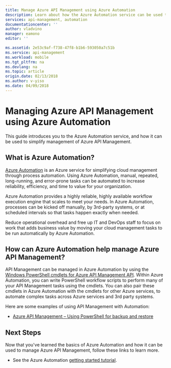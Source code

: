 ```yaml
---
title: Manage Azure API Management using Azure Automation
description: Learn about how the Azure Automation service can be used to manage Azure API Management.
services: api-management, automation
documentationcenter: ''
author: vladvino
manager: eamono
editor: ''

ms.assetid: 2e53c9af-f738-47f8-b1b6-593050a7c51b
ms.service: api-management
ms.workload: mobile
ms.tgt_pltfrm: na
ms.devlang: na
ms.topic: article
origin.date: 02/13/2018
ms.author: v-yiso
ms.date: 04/09/2018
---
```

# Managing Azure API Management using Azure Automation
This guide introduces you to the Azure Automation service, and how it can be used to simplify management of Azure API Management.

## What is Azure Automation?
[Azure Automation](/automation/) is an Azure service for simplifying cloud management through process automation. Using Azure Automation, manual, repeated, long-running, and error-prone tasks can be automated to increase reliability, efficiency, and time to value for your organization.

Azure Automation provides a highly reliable, highly available workflow execution engine that scales to meet your needs. In Azure Automation, processes can be kicked off manually, by 3rd-party systems, or at scheduled intervals so that tasks happen exactly when needed.

Reduce operational overhead and free up IT and DevOps staff to focus on work that adds business value by moving your cloud management tasks to be run automatically by Azure Automation.

## How can Azure Automation help manage Azure API Management?
API Management can be managed in Azure Automation by using the [Windows PowerShell cmdlets for Azure API Management API](https://docs.microsoft.com/powershell/module/azurerm.apimanagement/?view=azurermps-5.5.0#api_management/). Within Azure Automation, you can write PowerShell workflow scripts to perform many of your API Management tasks using the cmdlets. You can also pair these cmdlets in Azure Automation with the cmdlets for other Azure services, to automate complex tasks across Azure services and 3rd party systems.

Here are some examples of using API Management with Automation:

* [Azure API Management – Using PowerShell for backup and restore](https://blogs.msdn.microsoft.com/katriend/2015/10/02/azure-api-management-using-powershell-for-backup-and-restore/)

## Next Steps
Now that you've learned the basics of Azure Automation and how it can be used to manage Azure API Management, follow these links to learn more.

* See the Azure Automation [getting started tutorial](../automation/automation-first-runbook-graphical.md).

